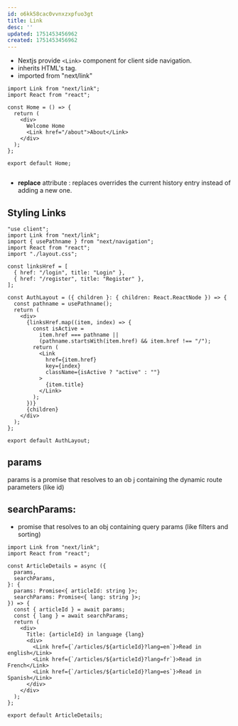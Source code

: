 ```yaml
---
id: o6kk58cac0vvnxzxpfuo3gt
title: Link
desc: ''
updated: 1751453456962
created: 1751453456962
---
```

- Nextjs provide `<Link>` component for client side navigation.
- inherits HTML's <a> tag.
- imported from "next/link"

```tsx
import Link from "next/link";
import React from "react";

const Home = () => {
  return (
    <div>
      Welcome Home
      <Link href="/about">About</Link>
    </div>
  );
};

export default Home;


```

- **replace** attribute : replaces overrides the current history entry instead of adding a new one. <Link href="" replace>

## Styling Links

```tsx
"use client";
import Link from "next/link";
import { usePathname } from "next/navigation";
import React from "react";
import "./layout.css";

const linksHref = [
  { href: "/login", title: "Login" },
  { href: "/register", title: "Register" },
];

const AuthLayout = ({ children }: { children: React.ReactNode }) => {
  const pathname = usePathname();
  return (
    <div>
      {linksHref.map((item, index) => {
        const isActive =
          item.href === pathname ||
          (pathname.startsWith(item.href) && item.href !== "/");
        return (
          <Link
            href={item.href}
            key={index}
            className={isActive ? "active" : ""}
          >
            {item.title}
          </Link>
        );
      })}
      {children}
    </div>
  );
};

export default AuthLayout;

```

## params

params is a promise that resolves to an ob j containing the dynamic route parameters (like id)

## searchParams:
- promise that resolves to an obj containing query params (like filters and sorting)


```tsx
import Link from "next/link";
import React from "react";

const ArticleDetails = async ({
  params,
  searchParams,
}: {
  params: Promise<{ articleId: string }>;
  searchParams: Promise<{ lang: string }>;
}) => {
  const { articleId } = await params;
  const { lang } = await searchParams;
  return (
    <div>
      Title: {articleId} in language {lang}
      <div>
        <Link href={`/articles/${articleId}?lang=en`}>Read in english</Link>
        <Link href={`/articles/${articleId}?lang=fr`}>Read in French</Link>
        <Link href={`/articles/${articleId}?lang=es`}>Read in Spanish</Link>
      </div>
    </div>
  );
};

export default ArticleDetails;


```